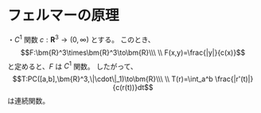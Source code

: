 



# フェルマーの原理

・$C^1$ 関数 $c:\bm{R}^3\to(0,\infty)$ とする。
このとき、
$$F:\bm{R}^3\times\bm{R}^3\to\bm{R}\\\ \\
F(x,y)=\frac{|y|}{c(x)}$$
と定めると、$F$ は $C^1$ 関数。
したがって、
$$T:PC([a,b],\bm{R}^3,\|\cdot\|_1)\to\bm{R}\\\ \\
T(r)=\int_a^b \frac{|r'(t)|}{c(r(t))}dt$$
は連続関数。